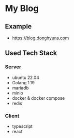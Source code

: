 # My Blog

## Example
* https://blog.donghyuns.com

## Used Tech Stack

### Server
* ubuntu 22.04
* Golang 1.19
* mariadb
* minio
* docker & docker compose
* redis

### Client
* typescript
* react

